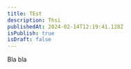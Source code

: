 ```yaml
---
title: TEst
description: Thsi
publishedAt: 2024-02-14T12:19:41.128Z
isPublish: true
isDraft: false
---
```

Bla bla